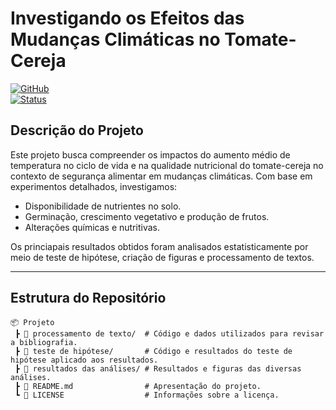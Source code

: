 # **Investigando os Efeitos das Mudanças Climáticas no Tomate-Cereja**  
[![GitHub](https://img.shields.io/badge/Version-1.0-blue)](https://github.com/)  
[![Status](https://img.shields.io/badge/Status-Em%20Desenvolvimento-yellow)](https://github.com/)  

## **Descrição do Projeto**  
Este projeto busca compreender os impactos do aumento médio de temperatura no ciclo de vida e na qualidade nutricional do tomate-cereja no contexto de segurança alimentar em mudanças climáticas. Com base em experimentos detalhados, investigamos:  
- Disponibilidade de nutrientes no solo.  
- Germinação, crescimento vegetativo e produção de frutos.  
- Alterações químicas e nutritivas.  

Os princiapais resultados obtidos foram analisados estatisticamente por meio de teste de hipótese, criação de figuras e processamento de textos.

---

## **Estrutura do Repositório**  

```plaintext
📦 Projeto
 ┣ 📂 processamento de texto/  # Código e dados utilizados para revisar a bibliografia.
 ┣ 📂 teste de hipótese/       # Código e resultados do teste de hipótese aplicado aos resultados.
 ┣ 📂 resultados das análises/ # Resultados e figuras das diversas análises.
 ┣ 📜 README.md                # Apresentação do projeto.
 ┗ 📜 LICENSE                  # Informações sobre a licença.
